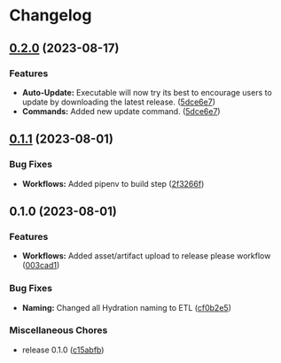 # Changelog

## [0.2.0](https://github.com/Evanlab02/Lyzer-ETL/compare/v0.1.1...v0.2.0) (2023-08-17)


### Features

* **Auto-Update:** Executable will now try its best to encourage users to update by downloading the latest release. ([5dce6e7](https://github.com/Evanlab02/Lyzer-ETL/commit/5dce6e79aad50214e91f99026bcced847494e6d0))
* **Commands:** Added new update command. ([5dce6e7](https://github.com/Evanlab02/Lyzer-ETL/commit/5dce6e79aad50214e91f99026bcced847494e6d0))

## [0.1.1](https://github.com/Evanlab02/Lyzer-ETL/compare/v0.1.0...v0.1.1) (2023-08-01)


### Bug Fixes

* **Workflows:** Added pipenv to build step ([2f3266f](https://github.com/Evanlab02/Lyzer-ETL/commit/2f3266f854c4039c082e7766c4db809c64524ff9))

## 0.1.0 (2023-08-01)


### Features

* **Workflows:** Added asset/artifact upload to release please workflow ([003cad1](https://github.com/Evanlab02/Lyzer-ETL/commit/003cad1f4e73a5243b9645e525800fd168f82b39))


### Bug Fixes

* **Naming:** Changed all Hydration naming to ETL ([cf0b2e5](https://github.com/Evanlab02/Lyzer-ETL/commit/cf0b2e5b4e2ee7b65997dd2295690b43778d2a89))


### Miscellaneous Chores

* release 0.1.0 ([c15abfb](https://github.com/Evanlab02/Lyzer-ETL/commit/c15abfb1423b877b1297754a86d667ac8aa2f646))
